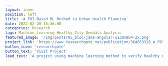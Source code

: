 ```yaml
---
layout: inner
position: left
title: 'A POI-Based ML Method in Urban Health Planning'
date: 2022-02-20 15:56:00
categories: Research
tags: Machine_Learning Healthy_City Geodata_Analysis
featured_image: '/img/posts/05_bloc-jams-angular-1130x864-2x.png'
project_link: 'https://www.researchgate.net/publication/364653326_A_POI-Based_Machine_Learning_Method_in_Predicting_Health'
button_icon: 'researchgate'
button_text: 'Visit Project'
lead_text: 'A project using machine learning method to verify healthy urban planning theory.'
---
```

